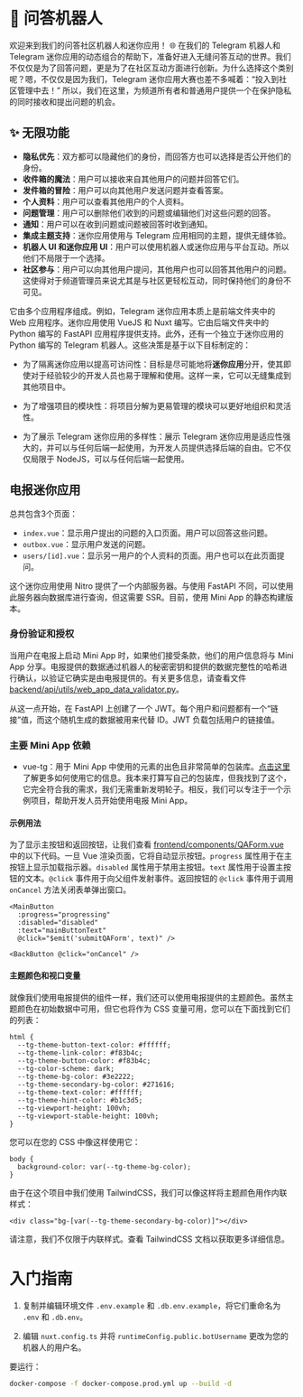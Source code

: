 # 🚀 问答机器人

欢迎来到我们的问答社区机器人和迷你应用！ 🌐 在我们的 Telegram 机器人和 Telegram 迷你应用的动态组合的帮助下，准备好进入无缝问答互动的世界。我们不仅仅是为了回答问题，更是为了在社区互动方面进行创新。为什么选择这个类别呢？嗯，不仅仅是因为我们，Telegram 迷你应用大赛也差不多喊着：“投入到社区管理中去！” 所以，我们在这里，为频道所有者和普通用户提供一个在保护隐私的同时接收和提出问题的机会。

## ✨ 无限功能

- **隐私优先**：双方都可以隐藏他们的身份，而回答方也可以选择是否公开他们的身份。
- **收件箱的魔法**：用户可以接收来自其他用户的问题并回答它们。
- **发件箱的冒险**：用户可以向其他用户发送问题并查看答案。
- **个人资料**：用户可以查看其他用户的个人资料。
- **问题管理**：用户可以删除他们收到的问题或编辑他们对这些问题的回答。
- **通知**：用户可以在收到问题或问题被回答时收到通知。
- **集成主题支持**：迷你应用使用与 Telegram 应用相同的主题，提供无缝体验。
- **机器人 UI 和迷你应用 UI**：用户可以使用机器人或迷你应用与平台互动。所以他们不局限于一个选择。
- **社区参与**：用户可以向其他用户提问，其他用户也可以回答其他用户的问题。这使得对于频道管理员来说尤其是与社区更轻松互动，同时保持他们的身份不可见。

它由多个应用程序组成。例如，Telegram 迷你应用本质上是前端文件夹中的 Web 应用程序。迷你应用使用 VueJS 和 Nuxt 编写。它由后端文件夹中的 Python 编写的 FastAPI 应用程序提供支持。此外，还有一个独立于迷你应用的 Python 编写的 Telegram 机器人。这些决策是基于以下目标制定的：

- 为了隔离迷你应用以提高可访问性：目标是尽可能地将**迷你应用**分开，使其即使对于经验较少的开发人员也易于理解和使用。这样一来，它可以无缝集成到其他项目中。

- 为了增强项目的模块性：将项目分解为更易管理的模块可以更好地组织和灵活性。

- 为了展示 Telegram 迷你应用的多样性：展示 Telegram 迷你应用是适应性强大的，并可以与任何后端一起使用，为开发人员提供选择后端的自由。它不仅仅局限于 NodeJS，可以与任何后端一起使用。

## 电报迷你应用

总共包含3个页面：

- `index.vue`：显示用户提出的问题的入口页面。用户可以回答这些问题。
- `outbox.vue`：显示用户发送的问题。
- `users/[id].vue`：显示另一用户的个人资料的页面。用户也可以在此页面提问。

这个迷你应用使用 Nitro 提供了一个内部服务器。与使用 FastAPI 不同，可以使用此服务器向数据库进行查询，但这需要 SSR。目前，使用 Mini App 的静态构建版本。

### 身份验证和授权

当用户在电报上启动 Mini App 时，如果他们接受条款，他们的用户信息将与 Mini App 分享。电报提供的数据通过机器人的秘密密钥和提供的数据完整性的哈希进行确认，以验证它确实是由电报提供的。有关更多信息，请查看文件 [backend/api/utils/web_app_data_validator.py](backend/api/utils/web_app_data_validator.py)。

从这一点开始，在 FastAPI 上创建了一个 JWT。每个用户和问题都有一个“链接”值，而这个随机生成的数据被用来代替 ID。JWT 负载包括用户的链接值。

### 主要 Mini App 依赖
- vue-tg：用于 Mini App 中使用的元素的出色且非常简单的包装库。[点击这里](https://www.npmjs.com/package/vue-tg)了解更多如何使用它的信息。我本来打算写自己的包装库，但我找到了这个，它完全符合我的需求，我们无需重新发明轮子。相反，我们可以专注于一个示例项目，帮助开发人员开始使用电报 Mini App。

#### 示例用法
为了显示主按钮和返回按钮，让我们查看 [frontend/components/QAForm.vue](frontend/components/QAForm.vue) 中的以下代码。一旦 Vue 渲染页面，它将自动显示按钮。`progress` 属性用于在主按钮上显示加载指示器。`disabled` 属性用于禁用主按钮。`text` 属性用于设置主按钮的文本。`@click` 事件用于向父组件发射事件。返回按钮的 `@click` 事件用于调用 `onCancel` 方法关闭表单弹出窗口。

```
<MainButton 
  :progress="progressing"
  :disabled="disabled"
  :text="mainButtonText"
  @click="$emit('submitQAForm', text)" />

<BackButton @click="onCancel" />
```

#### 主题颜色和视口变量

就像我们使用电报提供的组件一样，我们还可以使用电报提供的主题颜色。虽然主题颜色在初始数据中可用，但它也将作为 CSS 变量可用，您可以在下面找到它们的列表：

```
html {
  --tg-theme-button-text-color: #ffffff;
  --tg-theme-link-color: #f83b4c;
  --tg-theme-button-color: #f83b4c;
  --tg-color-scheme: dark;
  --tg-theme-bg-color: #3e2222;
  --tg-theme-secondary-bg-color: #271616;
  --tg-theme-text-color: #ffffff;
  --tg-theme-hint-color: #b1c3d5;
  --tg-viewport-height: 100vh;
  --tg-viewport-stable-height: 100vh;
}
```


您可以在您的 CSS 中像这样使用它：

```
body {
  background-color: var(--tg-theme-bg-color);
}
```

由于在这个项目中我们使用 TailwindCSS，我们可以像这样将主题颜色用作内联样式：

```
<div class="bg-[var(--tg-theme-secondary-bg-color)]"></div>
```

请注意，我们不仅限于内联样式。查看 TailwindCSS 文档以获取更多详细信息。

# 入门指南

1. 复制并编辑环境文件 `.env.example` 和 `.db.env.example`，将它们重命名为 `.env` 和 `.db.env`。

2. 编辑 `nuxt.config.ts` 并将 `runtimeConfig.public.botUsername` 更改为您的机器人的用户名。

要运行：

```bash
docker-compose -f docker-compose.prod.yml up --build -d
```
